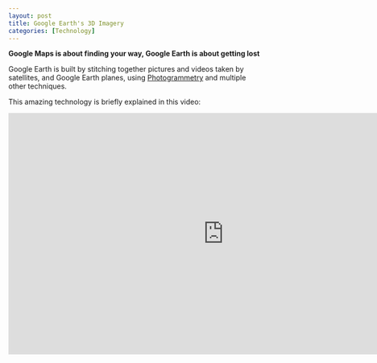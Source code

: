 ```yaml
---
layout: post
title: Google Earth's 3D Imagery
categories: [Technology]
---
```


**Google Maps is about finding your way, Google Earth is about getting lost**

Google Earth is built by stitching together pictures and videos taken by satellites, and Google Earth planes, using [Photogrammetry](https://en.wikipedia.org/wiki/Photogrammetry) and multiple other techniques.  

This amazing technology is briefly explained in this video:  

<iframe width="854" height="480" src="https://www.youtube.com/embed/suo_aUTUpps" frameborder="0" allowfullscreen></iframe>
